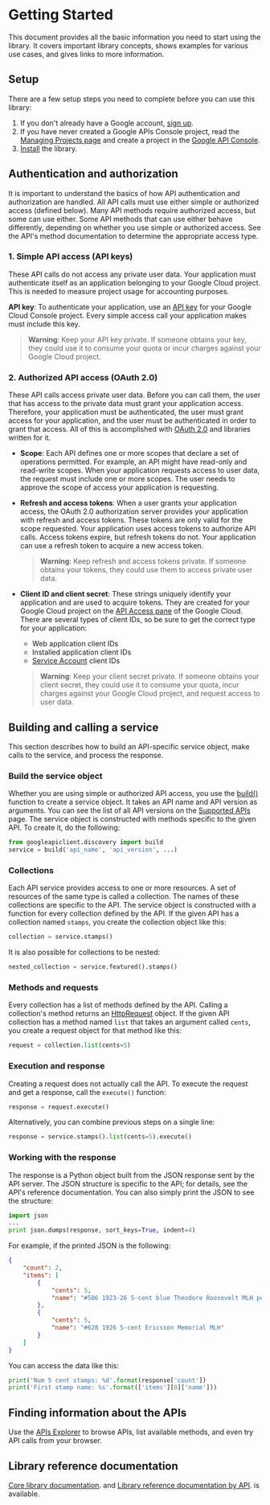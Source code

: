 # Getting Started

This document provides all the basic information you need to start using the library. It covers important library concepts, shows examples for various use cases, and gives links to more information.

## Setup

There are a few setup steps you need to complete before you can use this library:

1.  If you don't already have a Google account, [sign up](https://www.google.com/accounts).
2.  If you have never created a Google APIs Console project, read the [Managing Projects page](http://developers.google.com/console/help/managing-projects) and create a project in the [Google API Console](https://console.developers.google.com/).
3.  [Install](http://developers.google.com/api-client-library/python/start/installation) the library.

## Authentication and authorization

It is important to understand the basics of how API authentication and authorization are handled. All API calls must use either simple or authorized access (defined below). Many API methods require authorized access, but some can use either. Some API methods that can use either behave differently, depending on whether you use simple or authorized access. See the API's method documentation to determine the appropriate access type.

### 1. Simple API access (API keys)

These API calls do not access any private user data. Your application must authenticate itself as an application belonging to your Google Cloud project. This is needed to measure project usage for accounting purposes.

**API key**: To authenticate your application, use an [API key](https://cloud.google.com/docs/authentication/api-keys) for your Google Cloud Console project. Every simple access call your application makes must include this key.
    
> **Warning**: Keep your API key private. If someone obtains your key, they could use it to consume your quota or incur charges against your Google Cloud project.
    
### 2. Authorized API access (OAuth 2.0)

These API calls access private user data. Before you can call them, the user that has access to the private data must grant your application access. Therefore, your application must be authenticated, the user must grant access for your application, and the user must be authenticated in order to grant that access. All of this is accomplished with [OAuth 2.0](https://developers.google.com/identity/protocols/OAuth2) and libraries written for it.

*   **Scope**: Each API defines one or more scopes that declare a set of operations permitted. For example, an API might have read-only and read-write scopes. When your application requests access to user data, the request must include one or more scopes. The user needs to approve the scope of access your application is requesting.
*   **Refresh and access tokens**: When a user grants your application access, the OAuth 2.0 authorization server provides your application with refresh and access tokens. These tokens are only valid for the scope requested. Your application uses access tokens to authorize API calls. Access tokens expire, but refresh tokens do not. Your application can use a refresh token to acquire a new access token.
    
    > **Warning**: Keep refresh and access tokens private. If someone obtains your tokens, they could use them to access private user data.
    
*   **Client ID and client secret**: These strings uniquely identify your application and are used to acquire tokens. They are created for your Google Cloud project on the [API Access pane](https://console.developers.google.com/apis/credentials) of the Google Cloud. There are several types of client IDs, so be sure to get the correct type for your application:
    
    *   Web application client IDs
    *   Installed application client IDs
    *   [Service Account](https://developers.google.com/identity/protocols/OAuth2ServiceAccount) client IDs
    
    > **Warning**: Keep your client secret private. If someone obtains your client secret, they could use it to consume your quota, incur charges against your Google Cloud project, and request access to user data.

## Building and calling a service

This section describes how to build an API-specific service object, make calls to the service, and process the response.

### Build the service object

Whether you are using simple or authorized API access, you use the [build()](http://googleapis.github.io/google-api-python-client/docs/epy/googleapiclient.discovery-module.html#build) function to create a service object. It takes an API name and API version as arguments. You can see the list of all API versions on the [Supported APIs](dyn/index.md) page. The service object is constructed with methods specific to the given API. To create it, do the following:


```python
from googleapiclient.discovery import build
service = build('api_name', 'api_version', ...)
```

### Collections

Each API service provides access to one or more resources. A set of resources of the same type is called a collection. The names of these collections are specific to the API. The service object is constructed with a function for every collection defined by the API. If the given API has a collection named `stamps`, you create the collection object like this:


```python
collection = service.stamps()
```

It is also possible for collections to be nested:


```python
nested_collection = service.featured().stamps()
```

### Methods and requests

Every collection has a list of methods defined by the API. Calling a collection's method returns an [HttpRequest](http://google.github.io/google-api-python-client/docs/epy/googleapiclient.http.HttpRequest-class.html) object. If the given API collection has a method named `list` that takes an argument called `cents`, you create a request object for that method like this:

```python
request = collection.list(cents=5)
```

### Execution and response

Creating a request does not actually call the API. To execute the request and get a response, call the `execute()` function:

```python
response = request.execute()
```

Alternatively, you can combine previous steps on a single line:

```python
response = service.stamps().list(cents=5).execute()
```

### Working with the response

The response is a Python object built from the JSON response sent by the API server. The JSON structure is specific to the API; for details, see the API's reference documentation. You can also simply print the JSON to see the structure:

```python
import json
...
print json.dumps(response, sort_keys=True, indent=4)
```

For example, if the printed JSON is the following:

```json
{
    "count": 2,
    "items": [
        {
            "cents": 5,
            "name": "#586 1923-26 5-cent blue Theodore Roosevelt MLH perf 10"
        },
        {
            "cents": 5,
            "name": "#628 1926 5-cent Ericsson Memorial MLH"
        }
    ]
}
```

You can access the data like this:

```python
print('Num 5 cent stamps: %d'.format(response['count'])
print('First stamp name: %s'.format(['items'][0]['name']))
```

## Finding information about the APIs

Use the [APIs Explorer](http://developers.google.com/api-client-library/python/reference/apis_explorer) to browse APIs, list available methods, and even try API calls from your browser.

## Library reference documentation

[Core library documentation](http://googleapis.github.io/google-api-python-client/docs/epy/index.html).
and [Library reference documentation by API](dyn/index.md). is available.
